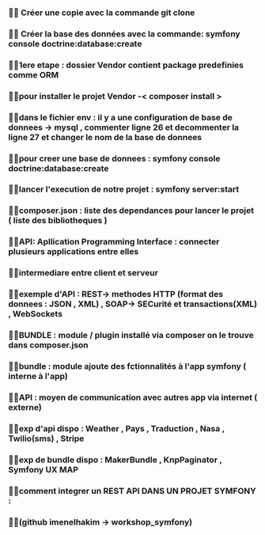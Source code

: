 ### 🧑‍🏫 Créer une copie avec la commande  git clone
### 👨‍🏫 Créer la base des données avec la commande: symfony console doctrine:database:create
### 🧑‍🏫1ere etape : dossier Vendor contient package predefinies comme ORM
### 🧑‍🏫pour installer le projet Vendor -< composer install >
### 🧑‍🏫dans le fichier env : il y a une configuration de base de donnees -> mysql , commenter ligne 26 et decommenter la ligne 27 et changer le nom de la base de donnees
### 🧑‍🏫pour creer une base de donnees : symfony console doctrine:database:create
### 🧑‍🏫lancer l'execution de notre projet : symfony server:start
### 🧑‍🏫composer.json : liste des dependances pour lancer le projet ( liste des bibliotheques )
### 🧑‍🏫API: Apllication Programming Interface : connecter plusieurs applications entre elles 
### 🧑‍🏫intermediare entre client et serveur
### 🧑‍🏫exemple d'API : REST-> methodes HTTP (format des donnees : JSON , XML) , SOAP-> SECurité et transactions(XML) , WebSockets
### 🧑‍🏫BUNDLE : module / plugin installé via composer on le trouve dans composer.json
### 🧑‍🏫bundle : module ajoute des fctionnalités à l'app symfony ( interne à l'app)
### 🧑‍🏫API : moyen de communication avec autres app via internet ( externe)
### 🧑‍🏫exp d'api dispo : Weather , Pays , Traduction , Nasa , Twilio(sms) , Stripe

### 🧑‍🏫exp de bundle dispo : MakerBundle , KnpPaginator , Symfony UX MAP
### 🧑‍🏫comment integrer un REST API DANS UN PROJET SYMFONY :
### 🧑‍🏫(github imenelhakim -> workshop_symfony)
